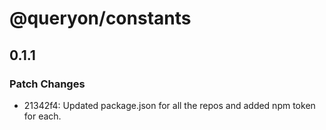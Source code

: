 # @queryon/constants

## 0.1.1

### Patch Changes

- 21342f4: Updated package.json for all the repos and added npm token for each.
